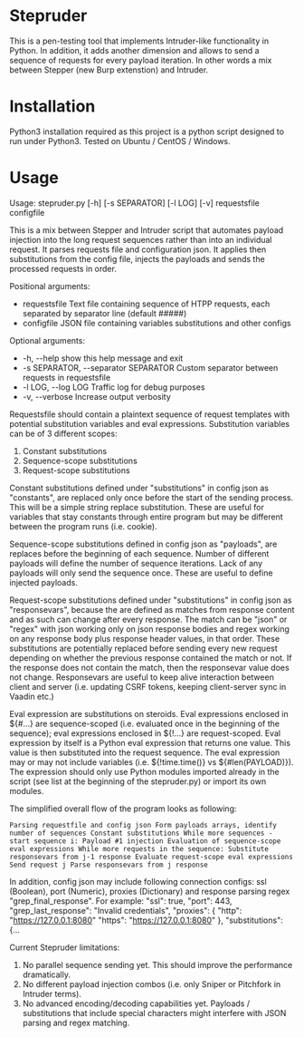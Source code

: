 # Stepruder

This is a pen-testing tool that implements Intruder-like functionality in Python. In addition, it adds another dimension and allows to send a sequence of requests for every payload iteration. In other words a mix between Stepper (new Burp extenstion) and Intruder.

# Installation

Python3 installation required as this project is a python script designed to run under Python3. Tested on Ubuntu / CentOS / Windows.

# Usage

Usage: stepruder.py [-h] [-s SEPARATOR] [-l LOG] [-v] requestsfile configfile

This is a mix between Stepper and Intruder script that automates payload injection into the long request sequences rather than into an individual request. It parses requests file and configuration json. It applies then substitutions from the config file, injects the payloads and sends the processed requests in order.

Positional arguments:
* requestsfile          Text file containing sequence of HTPP requests, each separated by separator line (default #####)
*   configfile            JSON file containing variables substitutions and other configs

Optional arguments:
* -h, --help            show this help message and exit
*   -s SEPARATOR, --separator SEPARATOR Custom separator between requests in requestsfile
*   -l LOG, --log LOG     Traffic log for debug purposes
*   -v, --verbose         Increase output verbosity


Requestsfile should contain a plaintext sequence of request templates with potential substitution variables and eval expressions. Substitution variables can be of 3 different scopes:
1. Constant substitutions
2. Sequence-scope substitutions
3. Request-scope substitutions

Constant substitutions defined under "substitutions" in config json as "constants", are replaced only once before the start of the sending process. This will be a simple string replace substitution. These are useful for variables that stay constants through entire program but may be 
different between the program runs (i.e. cookie).

Sequence-scope substitutions defined in config json as "payloads", are replaces before the beginning of each sequence. Number of different payloads will define the number of sequence iterations. Lack of any payloads will only send the sequence once. These are useful to define injected payloads.

Request-scope substitutions defined under "substitutions" in config json as "responsevars", because the are defined as matches from response content and as such can change after every response. The match can be "json" or "regex" with json working only on json response bodies and regex working on any response body plus response header values, in that order. These substitutions are potentially replaced before sending every new request depending on whether the previous response contained the match or not. If the response does not contain the match, then the responsevar value does not change. Responsevars are useful to keep alive interaction between client and server (i.e. updating CSRF tokens, keeping client-server sync in Vaadin etc.)

Eval expression are substitutions on steroids. Eval expressions enclosed in ${#...} are sequence-scoped (i.e. evaluated once in the beginning 
of the sequence); eval expressions enclosed in ${!...} are request-scoped. Eval expression by itself is a Python eval expression that returns 
one value. This value is then substituted into the request sequence. The eval expression may or may not include variables (i.e. ${!time.time()} vs ${#len(PAYLOAD)}). The expression should only use Python modules imported already in the script (see list at the beginning of the stepruder.py) or import its own modules.

The simplified overall flow of the program looks as following:

`Parsing requestfile and config json
        Form payloads arrays, identify number of sequences
        Constant substitutions
        While more sequences - start sequence i:
                Payload #1 injection
                Evaluation of sequence-scope eval expressions
                While more requests in the sequence:
                        Substitute responsevars from j-1 response
                        Evaluate request-scope eval expressions
                        Send request j
                        Parse responsevars from j response`

In addition, config json may include following connection configs: ssl (Boolean), port (Numeric), proxies (Dictionary) and response parsing regex "grep_final_response". For example:
        "ssl": true,
        "port": 443,
        "grep_last_response": "Invalid credentials",
        "proxies": {
                "http": "https://127.0.0.1:8080"
                "https": "https://127.0.0.1:8080"
        },
        "substitutions": {...

Current Stepruder limitations:
1. No parallel sequence sending yet. This should improve the performance dramatically.
2. No different payload injection combos (i.e. only Sniper or Pitchfork in Intruder terms).
3. No advanced encoding/decoding capabilities yet. Payloads / substitutions that include special characters might interfere with JSON parsing and regex matching.
